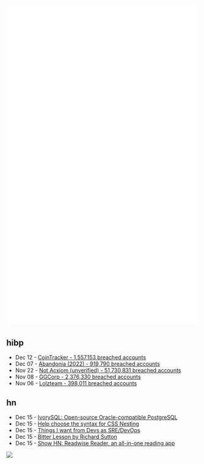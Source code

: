 ![Metrics](https://raw.githubusercontent.com/phixion/phixion/master/metrics.svg)

## hibp

<!--
for https://github.com/phixion/phixion/blob/main/.github/workflows/feeds.yml
-->
<!--START_SECTION:haveibeenpwnd-->
- Dec 12 - [CoinTracker - 1,557,153 breached accounts](https://haveibeenpwned.com/PwnedWebsites#CoinTracker)
- Dec 07 - [Abandonia (2022) - 919,790 breached accounts](https://haveibeenpwned.com/PwnedWebsites#Abandonia2022)
- Nov 22 - [Not Acxiom (unverified) - 51,730,831 breached accounts](https://haveibeenpwned.com/PwnedWebsites#NotAcxiom)
- Nov 08 - [GGCorp - 2,376,330 breached accounts](https://haveibeenpwned.com/PwnedWebsites#GGCorp)
- Nov 06 - [Lolzteam - 398,011 breached accounts](https://haveibeenpwned.com/PwnedWebsites#Lolzteam)
<!--END_SECTION:haveibeenpwnd-->

## hn

<!--
for https://github.com/phixion/phixion/blob/main/.github/workflows/feeds.yml
-->
<!--START_SECTION:hn-->
- Dec 15 - [IvorySQL: Open-source Oracle-compatible PostgreSQL](https://github.com/IvorySQL/IvorySQL)
- Dec 15 - [Help choose the syntax for CSS Nesting](https://webkit.org/blog/13607/help-choose-from-options-for-css-nesting-syntax/)
- Dec 15 - [Things I want from Devs as SRE/DevOps](https://oschvr.com/posts/what-id-like-as-sre/)
- Dec 15 - [Bitter Lesson by Richard Sutton](http://incompleteideas.net/IncIdeas/BitterLesson.html)
- Dec 15 - [Show HN: Readwise Reader, an all-in-one reading app](https://readwise.io/read)
<!--END_SECTION:hn-->

<!--
for https://yhype.me
-->
![](https://hit.yhype.me/github/profile?user_id=13013670)
